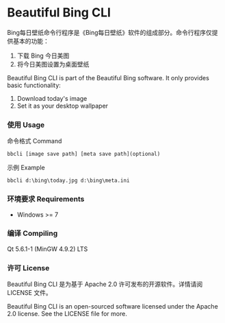 # Beautiful Bing CLI

Bing每日壁纸命令行程序是《Bing每日壁纸》软件的组成部分。命令行程序仅提供基本的功能：

1. 下载 Bing 今日美图
2. 将今日美图设置为桌面壁纸

Beautiful Bing CLI is part of the Beautiful Bing software. It only provides basic functionality:

1. Download today's image
2. Set it as your desktop wallpaper

### 使用 Usage

命令格式 Command

```shell
bbcli [image save path] [meta save path](optional)
```

示例 Example

```shell
bbcli d:\bing\today.jpg d:\bing\meta.ini
```

### 环境要求 Requirements

- Windows >= 7

### 编译 Compiling

Qt 5.6.1-1 (MinGW 4.9.2) LTS

### 许可 License

Beautiful Bing CLI 是为基于 Apache 2.0 许可发布的开源软件。详情请阅 LICENSE 文件。

Beautiful Bing CLI is an open-sourced software licensed under the Apache 2.0 license. See the LICENSE file for more.
